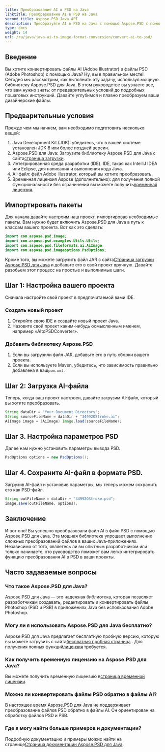 ```yaml
---
title: Преобразование AI в PSD на Java
linktitle: Преобразование AI в PSD на Java
second_title: Aspose.PSD Java API
description: Преобразуйте AI в PSD на Java с помощью Aspose.PSD с помощью нашего простого пошагового руководства. Идеально подходит для разработчиков, которым требуется быстрое и плавное преобразование файлов.
type: docs
weight: 14
url: /ru/java/java-ai-to-image-format-conversion/convert-ai-to-psd/
---
```

## Введение
Вы хотите конвертировать файлы AI (Adobe Illustrator) в файлы PSD (Adobe Photoshop) с помощью Java? Ну, вы в правильном месте! Сегодня мы рассмотрим, как выполнить эту задачу, используя мощную библиотеку Aspose.PSD для Java. В этом руководстве вы узнаете все, что вам нужно знать: от предварительных условий до подробных пошаговых инструкций. Давайте углубимся и плавно преобразуем ваши дизайнерские файлы.
## Предварительные условия
Прежде чем мы начнем, вам необходимо подготовить несколько вещей:
1. Java Development Kit (JDK): убедитесь, что в вашей системе установлен JDK 8 или более поздней версии.
2.  Aspose.PSD для Java: Загрузите библиотеку Aspose.PSD для Java с сайта[страница загрузки](https://releases.aspose.com/psd/java/).
3. Интегрированная среда разработки (IDE). IDE, такая как IntelliJ IDEA или Eclipse, для написания и выполнения кода Java.
4. AI-файл: файл Adobe Illustrator, который вы хотите преобразовать.
5. Временная лицензия Aspose (дополнительно): для получения полной функциональности без ограничений вы можете получить[временная лицензия](https://purchase.aspose.com/temporary-license/).
## Импортировать пакеты
Для начала давайте настроим наш проект, импортировав необходимые пакеты. Вам нужно будет включить Aspose.PSD для Java в путь к классам вашего проекта. Вот как это сделать:
```java
import com.aspose.psd.Image;
import com.aspose.psd.examples.Utils.Utils;
import com.aspose.psd.fileformats.ai.AiImage;
import com.aspose.psd.imageoptions.PsdOptions;
```
 Кроме того, вы можете загрузить файл JAR с сайта[Страница загрузки Aspose.PSD для Java](https://releases.aspose.com/psd/java/) и добавьте его в свой проект вручную.
Давайте разобьем этот процесс на простые и выполнимые шаги.
## Шаг 1: Настройка вашего проекта
Сначала настройте свой проект в предпочитаемой вами IDE.
### Создать новый проект
1. Откройте свою IDE и создайте новый проект Java.
2. Назовите свой проект каким-нибудь осмысленным именем, например «AItoPSDConverter».
### Добавить библиотеку Aspose.PSD
1. Если вы загрузили файл JAR, добавьте его в путь сборки вашего проекта.
2.  Если вы используете Maven, убедитесь, что зависимость правильно добавлена в ваш`pom.xml`.
## Шаг 2: Загрузка AI-файла
Теперь, когда ваш проект настроен, давайте загрузим AI-файл, который вы хотите преобразовать.
```java
String dataDir = "Your Document Directory"; 
String sourceFileName = dataDir + "34992OStroke.ai";       
AiImage image = (AiImage) Image.load(sourceFileName);
```
## Шаг 3. Настройка параметров PSD
Далее нам нужно установить параметры вывода PSD.
```java
PsdOptions options = new PsdOptions();
```
## Шаг 4. Сохраните AI-файл в формате PSD.
Загрузив AI-файл и установив параметры, мы теперь можем сохранить его как PSD-файл.
```java
String outFileName = dataDir + "34992OStroke.psd";
image.save(outFileName, options);
```
## Заключение
И вот оно! Вы успешно преобразовали файл AI в файл PSD с помощью Aspose.PSD для Java. Эта мощная библиотека упрощает выполнение сложных преобразований файлов в ваших Java-приложениях. Независимо от того, являетесь ли вы опытным разработчиком или только начинаете, это руководство поможет вам легко интегрировать функцию преобразования AI в PSD в ваши проекты.
## Часто задаваемые вопросы
### Что такое Aspose.PSD для Java?
Aspose.PSD для Java — это надежная библиотека, которая позволяет разработчикам создавать, редактировать и конвертировать файлы Photoshop (PSD и PSB) в приложениях Java без использования Adobe Photoshop.
### Могу ли я использовать Aspose.PSD для Java бесплатно?
 Aspose.PSD для Java предлагает бесплатную пробную версию, которую вы можете загрузить с сайта[бесплатная пробная страница](https://releases.aspose.com/) . Для получения полных функций[лицензия](https://purchase.aspose.com/buy) требуется.
### Как получить временную лицензию на Aspose.PSD для Java?
Вы можете получить временную лицензию в[страница временной лицензии](https://purchase.aspose.com/temporary-license/).
### Можно ли конвертировать файлы PSD обратно в файлы AI?
В настоящее время Aspose.PSD для Java не поддерживает преобразование файлов PSD обратно в файлы AI. Он ориентирован на обработку файлов PSD и PSB.
### Где я могу найти больше примеров и документации?
 Подробную документацию и примеры можно найти на странице[Страница документации Aspose.PSD для Java](https://reference.aspose.com/psd/java/).